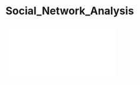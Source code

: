 # Social_Network_Analysis
<embed src="Analysis__Betweenness_Centrality.pdf" type="application/pdf">
